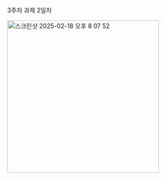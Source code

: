 3주차 과제 2일차

<img width="349" alt="스크린샷 2025-02-18 오후 8 07 52" src="https://github.com/user-attachments/assets/51edaac1-e411-4154-9805-9894aa31f774" />
